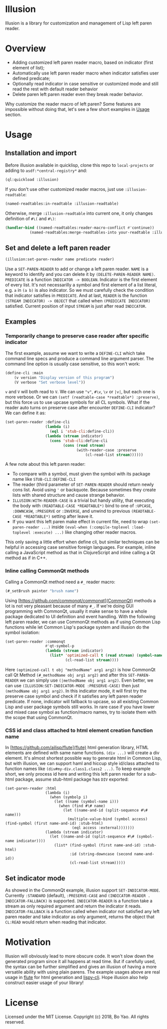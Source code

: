 # Illusion

Illusion is a library for customization and management of Lisp left paren reader.

# Overview

- Adding customized left paren reader macro, based on indicator (first element of list);
- Automatically use left paren reader macro when indicator satisfies user defined predicate;
- Optionally read indicator in case sensitive or customized mode and still read the rest with default reader behavior
- Delete paren left paren reader even they break reader behavior.

Why customize the reader macro of left paren? Some features are impossible without doing that, let's see a few short examples in [Usage](#Usage) section.

# Usage
## Installation and import
Before illusion available in quicklisp, clone this repo to `local-projects` or adding to `asdf:*central-registry*` and:
```lisp
(ql:quickload :illusion)
```
If you don't use other customized reader macros, just use `:illusion-readtable`:
```lisp
(named-readtables:in-readtable :illusion-readtable)
```
Otherwise, merge `:illusion-readtable` into current one, it only changes definition of `#\(` and `#\)`:
```lisp
(handler-bind ((named-readtables:reader-macro-conflict #'continue))
           (named-readtables:merge-readtables-into your-readtable :illusion-readtable))
```
## Set and delete a left paren reader
```lisp
(illusion:set-paren-reader name predicate reader)
```

Use a `SET-PAREN-READER` to add or change a left paren reader. `NAME` is a keyword to identify and you can delete it by `(DELETE-PAREN-READER NAME)`. `PREDICATE` is a function `INDICATOR -> BOOLEAN`. Indicator is the first element of every list. It's not necessarilly a symbol and first element of a list literal, e.g. `a` in `(a b)` is also indicator. So we must carefully check the condition that indicator satisfies in `PREDICATE`. And at last, `READER` is the function `(STREAM INDICATOR) -> OBJECT` that called when `(PREDICATE INDICATOR)` satisfied. Current position of input `STREAM` is just after read `INDICATOR`.


## Examples
### Temporarily change to preserve case reader after specific indicator
The first example, assume we want to write a `DEFINE-CLI` which take command line specs and produce a command line argument parser. The command line option is usually case sensitive, so this won't work:
```lisp
(define-cli :main
    (v version "Display version of this program")
    (V verbose "Set verbose level"))
```
`v` and `V` will both read to `V`. We can use `"v"`, `#\v`, `\v` or `|v|`, but each one is more verbose. Or we can `(setf (readtable-case *readtable*) :preserve)`, but this force us to use upcase symbols for all CL symbols. What if the reader auto turns on preserve case after encounter `DEFINE-CLI` indicator? We can define it as:
```lisp
(set-paren-reader :define-cli
                  (lambda (i)
                    (eql i 'stub-cli:define-cli))
                  (lambda (stream indicator)
                    (cons 'stub-cli:define-cli
                          (cons (read stream)
                                (with-reader-case :preserve
                                    (cl-read-list stream))))))
```
A few note about this left paren reader:
- To compare with a symbol, must given the symbol with its package name like `STUB-CLI:DEFINE-CLI`
- The reader (third parameter of `SET-PAREN-READER` should return newly cons list. Avoid using `'` or backquote. Because sometimes they create lists with shared structure and cause strange behavior.
- `ILLUSION:WITH-READER-CASE` is a trivial but handy utility, that executing the body with `(READTABLE-CASE *READTABLE*)` bind to one of `:UPCASE`, `:DOWNCASW`, `:PRESERVE` or `:INVERSE`, and unwind to previous `(READTABLE-CASE *READTABLE*)` setting after leave it.
- If you want this left paren make effect in current file, need to wrap `(set-paren-reader ...)` inside `(eval-when (:compile-toplevel :load-toplevel :execute) ...)` like changing other reader macros.

This only saving a little effort when define cli, but similar techniques can be helpful in accessing case sensitive foreign languages. For example, inline calling a JavaScript method as that in ClojureScript and inline calling a Qt method as if in C++.

### Inline calling CommonQt methods
Calling a CommonQt method need a `#_` reader macro:
```lisp
(#_setBrush painter "brush name")
```
Using [https://github.com/commonqt/commonqt](CommonQt) methods a lot is not very pleasant because of many `#_`. If we're doing GUI programming with CommonQt, usually it make sense to have a whole package dedicated to UI definition and event handling. With the following left paren reader, we can use CommonQt methods as if using Common Lisp functions while let Common Lisp's package system and illusion do the symbol isolation:
```lisp
(set-paren-reader :commonqt
                  #'qt-symbol-p
                  (lambda (stream indicator)
                    (list* 'optimized-call t (read stream) (symbol-name indicator)
                           (cl-read-list stream))))
```

Here `(optimized-call t obj "methodName" arg1 arg2)` is how CommonQt call Qt Method `(#_methodName obj arg1 arg2)` and after this `SET-PAREN-READER` we can simply use `(|methodName obj arg1 arg2)`. Even better, we can use `(ILLUSION:SET-INDICATOR-MODE :PRESERVE-CASE)` then just `(methodName obj arg1 arg2)`.
In this indicator mode, it will first try the preserve case symbol and check if it satisfies any left paren reader predicate. If none, indicator will fallback to upcase, so all existing Common Lisp and user package symbols still works. In rare case if you have lower and mixed case symbol as function/macro names, try to isolate them with the scope that using CommonQt.
### CSS id and class attached to html element creation function name
In [https://github.com/ailisp/flute](flute) html generation library, HTML elements are defined with same name functions. `(div ...)` will create a div element. It's almost shortest possible way to generate html in Common Lisp, but with illusion, we can support haml and hiccup style id/class attached to function names like `(div#my-div.class1.class2 ...)`. To keep example short, we only process id here and writing this left paren reader for a sub-html package, assume stub-html package has `DIV` exported:
```
(set-paren-reader :html
                  (lambda (i)
                    (when (symbolp i)
                      (let ((name (symbol-name i)))
                        (when (find #\# name)
                          (let ((name-and-id (split-sequence #\# name)))
                            (multiple-value-bind (symbol access) (find-symbol (first name-and-id) :stub-html)
                              (eql access :external)))))))
                  (lambda (stream indicator)
                    (let ((name-and-id (split-sequence #\# (symbol-name indicator))))
                      (list* (find-symbol (first name-and-id) :stub-html)
                             :id (string-downcase (second name-and-id))
                             (cl-read-list stream)))))
```
## Set indicator mode
As showed in the CommonQt example, illusion support `SET-INDICATOR-MODE`. Currently `:STANDARD` (default), `:PRESERVE-CASE` and `(INDICATOR-READER . INDICATOR-FALLBACK)` is supported. `INDICATOR-READER` is a function take a stream as only required argument and return the indicator it reads. `INDICATOR-FALLBACK` is a function called when indicator not satisfied any left paren reader and take indicator as only argument, returns the object that `CL:READ` would return when reading that indicator.

# Motivation

Illusion will obviously lead to more obscure code. It won't slow down the generated program since it all happens at read time. But if carefully used, the syntax can be further simplified and gives an illusion of having a more versatile ability with using plain parens. The example usages above are real usage in [flute](https://github.com/ailisp/flute) for html generation and [lispy-cli](https://github.com/ailisp/lispy-cli). Hope illusion also help construct easier usage of your library!

# License

Licensed under the MIT License.
Copyright (c) 2018, Bo Yao. All rights reserved.
